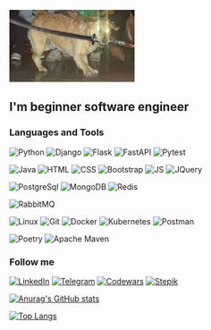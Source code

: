 [![Header](https://github.com/AlexLex13/AlexLex13/blob/master/assets/Frenzy.jpg?raw=true)](https://github.com/AlexLex13)

## I'm beginner software engineer

### Languages and Tools
![Python](https://img.shields.io/badge/-Python-09131b?style=for-the-badge&logo=Python&logoColor=fffa14)
![Django](https://img.shields.io/badge/-Django-09131b?style=for-the-badge&logo=Django&logoColor=008f00)
![Flask](https://img.shields.io/badge/-Flask-09131b?style=for-the-badge&logo=Flask&logoColor=008054)
![FastAPI](https://img.shields.io/badge/-FastAPI-090909?style=for-the-badge&logo=fastapi&logoColor=47C5FB)
![Pytest](https://img.shields.io/badge/-Pytest-09131b?style=for-the-badge&logo=pytest&logoColor=cad401)
<!-- ![C](https://img.shields.io/badge/-C-09131b?style=for-the-badge&logo=c&logoColor=3748aa) -->
![Java](https://img.shields.io/badge/-Java-09131b?style=for-the-badge&logo=java&logoColor=3748aa)
![HTML](https://img.shields.io/badge/-HTML-09131b?style=for-the-badge&logo=html5&logoColor=e54c21)
![CSS](https://img.shields.io/badge/-CSS-09131b?style=for-the-badge&logo=css3&logoColor=264de4)
![Bootstrap](https://img.shields.io/badge/-Bootstrap-09131b?style=for-the-badge&logo=bootstrap&logoColor=7809f7)
![JS](https://img.shields.io/badge/-JS-09131b?style=for-the-badge&logo=javascript&logoColor=efd81d)
![JQuery](https://img.shields.io/badge/-JQuery-09131b?style=for-the-badge&logo=jquery&logoColor=1066a9)

![PostgreSql](https://img.shields.io/badge/-PostgreSql-09131b?style=for-the-badge&logo=PostgreSql&logoColor=47C5FB)
![MongoDB](https://img.shields.io/badge/-MongoDB-09131b?style=for-the-badge&logo=mongodb&logoColor=00ed64)
![Redis](https://img.shields.io/badge/-Redis-09131b?style=for-the-badge&logo=redis&logoColor=d82c20)

![RabbitMQ](https://img.shields.io/badge/-RabbitMQ-09131b?style=for-the-badge&logo=rabbitmq&logoColor=ff6600)

![Linux](https://img.shields.io/badge/-Linux-09131b?style=for-the-badge&logo=linux&logoColor=ffe19a)
![Git](https://img.shields.io/badge/-Git-09131b?style=for-the-badge&logo=Git&logoColor=ec6400)
![Docker](https://img.shields.io/badge/-Docker-09131b?style=for-the-badge&logo=Docker&logoColor=2392e6)
![Kubernetes](https://img.shields.io/badge/-Kubernetes-09131b?style=for-the-badge&logo=kubernetes&logoColor=366ce8)
![Postman](https://img.shields.io/badge/-Postman-09131b?style=for-the-badge&logo=postman&logoColor=ff6c38)

![Poetry](https://img.shields.io/badge/-Poetry-09131b?style=for-the-badge&logo=poetry&logoColor=008ddf)
![Apache Maven](https://img.shields.io/badge/-Apache&nbsp;Maven-09131b?style=for-the-badge&logo=apachemaven&logoColor=ca1a34)

<!-- ![Amazon AWS](https://img.shields.io/badge/-Amazon AWS-09131b?style=for-the-badge&logo=amazonaws&logoColor=fffffc) -->
<!-- ![Apache Cassandra](https://img.shields.io/badge/-Apache Cassandra-09131b?style=for-the-badge&logo=apachecassandra&logoColor=bce7fb) -->
<!-- ![Apache Kafka](https://img.shields.io/badge/-Apache Kafka-09131b?style=for-the-badge&logo=apachekafka&logoColor=ffffff) -->
<!-- ![Celery](https://img.shields.io/badge/-Celery-09131b?style=for-the-badge&logo=celery&logoColor=8db054) -->
<!-- ![Elasticsearch](https://img.shields.io/badge/-Elasticsearch-09131b?style=for-the-badge&logo=elasticsearch&logoColor=fec514) -->
<!-- ![Go](https://img.shields.io/badge/--09131b?style=for-the-badge&logo=go&logoColor=00add8) -->
<!-- ![Google Cloud](https://img.shields.io/badge/-Google Cloud-09131b?style=for-the-badge&logo=googleclouds&logoColor=4285f4) -->
<!-- ![Gunicorn](https://img.shields.io/badge/-Gunicorn-09131b?style=for-the-badge&logo=gunicorn&logoColor=489747) -->
<!-- ![Neo4j](https://img.shields.io/badge/-Neo4j-09131b?style=for-the-badge&logo=neo4j&logoColor=047fff) -->
<!-- ![NGINX](https://img.shields.io/badge/-NGINX-09131b?style=for-the-badge&logo=nginx&logoColor=009639) -->
<!-- ![Node.js](https://img.shields.io/badge/-Node.js-09131b?style=for-the-badge&logo=nodedotjs&logoColor=83cd29) -->
<!-- ![React](https://img.shields.io/badge/-React-09131b?style=for-the-badge&logo=react&logoColor=00dcff) -->
<!-- ![Terraform](https://img.shields.io/badge/-Terraform-09131b?style=for-the-badge&logo=terraform&logoColor=623ce4) -->
<!-- ![GraphQL](https://img.shields.io/badge/-GraphQL-09131b?style=for-the-badge&logo=graphql&logoColor=#e535ab) -->
<!-- ![GitHub Actions](https://img.shields.io/badge/-GitHub Actions-09131b?style=for-the-badge&logo=githubactions&logoColor=2088ff) -->


### Follow me
[![LinkedIn](https://img.shields.io/badge/-LinkedIn-09131b?style=for-the-badge&logo=linkedin&logoColor=0a66c2)](https://www.linkedin.com/in/sukhovarov)
[![Telegram](https://img.shields.io/badge/-Telegram-09131b?style=for-the-badge&logo=telegram&logoColor=27A0D9)](https://t.me/barsukh)
[![Codewars](https://img.shields.io/badge/-Codewars-09131b?style=for-the-badge&logo=codewars&logoColor=ab341d)](https://www.codewars.com/users/AlexLex13)
[![Stepik](https://img.shields.io/badge/-Stepik-09131b?style=for-the-badge&logo=data:image/png;base64,https://github.com/AlexLex13/AlexLex13/blob/master/assets/images.png&logoColor=27A0D9)](https://stepik.org/users/293367606)


[![Anurag's GitHub stats](https://github-readme-stats.vercel.app/api?username=AlexLex13&hide=contribs,prs&show_icons=true&theme=codeSTACKr)](https://github.com/anuraghazra/github-readme-stats)

[![Top Langs](https://github-readme-stats.vercel.app/api/top-langs/?username=AlexLex13&langs_count=5&layout=compact&theme=codeSTACKr)](https://github.com/anuraghazra/github-readme-stats)
